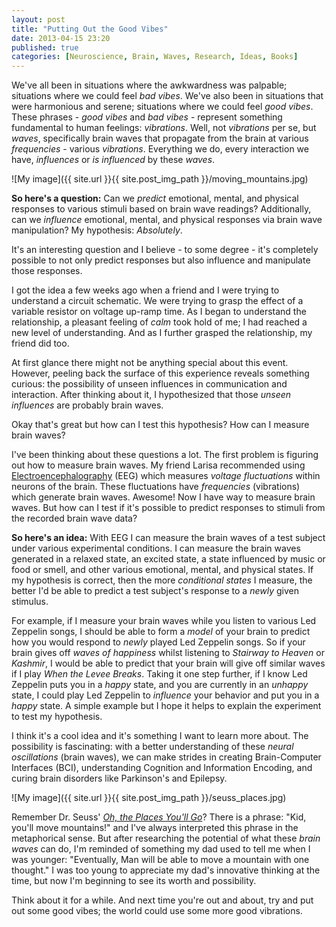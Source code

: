 ```yaml
---
layout: post
title: "Putting Out the Good Vibes"
date: 2013-04-15 23:20
published: true
categories: [Neuroscience, Brain, Waves, Research, Ideas, Books]
---
```


We've all been in situations where the awkwardness was palpable; situations where we could feel _bad vibes_. We've also been in situations that were harmonious and serene; situations where we could feel _good vibes_. These phrases - _good vibes_ and _bad vibes_ - represent something fundamental to human feelings: _vibrations_. Well, not _vibrations_ per se, but _waves_, specifically brain waves that  propagate from the brain at various _frequencies_ - various _vibrations_. Everything we do, every interaction we have, _influences_ or _is influenced_ by these _waves_. 

![My image]({{ site.url }}{{ site.post_img_path }}/moving_mountains.jpg)

__So here's a question:__ Can we _predict_ emotional, mental, and physical responses to various stimuli based on brain wave readings? Additionally, can we _influence_ emotional, mental, and physical responses via brain wave manipulation? My hypothesis: _Absolutely_.

<!-- more -->

It's an interesting question and I believe - to some degree - it's completely possible to not only predict responses but also influence and manipulate those responses. 

I got the idea a few weeks ago when a friend and I were trying to understand a circuit schematic. We were trying to grasp the effect of a variable resistor on voltage up-ramp time. As I began to understand the relationship, a pleasant feeling of _calm_ took hold of me; I had reached a new level of understanding. And as I further grasped the relationship, my friend did too. 

At first glance there might not be anything special about this event. However, peeling back the surface of this experience reveals something curious: the possibility of unseen influences in communication and interaction. After thinking about it, I hypothesized that those _unseen influences_ are probably brain waves. 

Okay that's great but how can I test this hypothesis? How can I measure brain waves? 

I've been thinking about these questions a lot. The first problem is figuring out how to measure brain waves. My friend Larisa recommended using <a href='http://en.wikipedia.org/wiki/Electroencephalography' target='_BLANK'>Electroencephalography</a> (EEG) which measures _voltage fluctuations_ within neurons of the brain. These fluctuations have _frequencies_ (vibrations) which generate brain waves. Awesome! Now I have way to measure brain waves. But how can I test if it's possible to predict responses to stimuli from the recorded brain wave data?

__So here's an idea:__ With EEG I can measure the brain waves of a test subject under various experimental conditions. I can measure the brain waves generated in a relaxed state, an excited state, a state influenced by music or food or smell, and other various emotional, mental, and physical states. If my hypothesis is correct, then the more _conditional states_ I measure, the better I'd be able to predict a test subject's response to a _newly_ given stimulus. 

For example, if I measure your brain waves while you listen to various Led Zeppelin songs, I should be able to form a _model_ of your brain to predict how you would respond to _newly_ played Led Zeppelin songs. So if your brain gives off _waves of happiness_ whilst listening to _Stairway to Heaven_ or _Kashmir_, I would be able to predict that your brain will give off similar waves if I play _When the Levee Breaks_. Taking it one step further, if I know Led Zeppelin puts you in a _happy_ state, and you are currently in an _unhappy_ state, I could play Led Zeppelin to _influence_ your behavior and put you in a _happy_ state. A simple example but I hope it helps to explain the experiment to test my hypothesis. 

I think it's a cool idea and it's something I want to learn more about. The possibility is fascinating: with a better understanding of these _neural oscillations_ (brain waves), we can make strides in creating Brain-Computer Interfaces (BCI), understanding Cognition and Information Encoding, and curing brain disorders like Parkinson's and Epilepsy.

![My image]({{ site.url }}{{ site.post_img_path }}/seuss_places.jpg)

Remember Dr. Seuss' <a href='http://www.amazon.com/Oh-Places-Youll-Dr-Seuss/dp/0679805273' target='_BLANK'>_Oh, the Places You'll Go_</a>? There is a phrase: "Kid, you'll move mountains!" and I've always interpreted this phrase in the metaphorical sense. But after researching the potential of what these _brain waves_ can do, I'm reminded of something my dad used to tell me when I was younger: "Eventually, Man will be able to move a mountain with one thought." I was too young to appreciate my dad's innovative thinking at the time, but now I'm beginning to see its worth and possibility. 

Think about it for a while. And next time you're out and about, try and put out some good vibes; the world could use some more good vibrations. 


